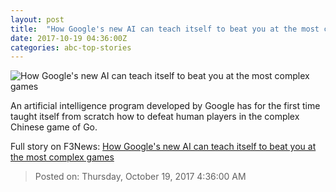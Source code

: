 ```yaml
---
layout: post
title:  "How Google's new AI can teach itself to beat you at the most complex games"
date: 2017-10-19 04:36:00Z
categories: abc-top-stories
---
```


![How Google's new AI can teach itself to beat you at the most complex games](http://www.abc.net.au/news/image/8568898-1x1-700x700.jpg)

An artificial intelligence program developed by Google has for the first time taught itself from scratch how to defeat human players in the complex Chinese game of Go.


Full story on F3News: [How Google's new AI can teach itself to beat you at the most complex games](http://www.f3nws.com/n/rdhkkD)

> Posted on: Thursday, October 19, 2017 4:36:00 AM
